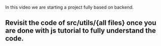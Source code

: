 In this video we are starting a project fully based on backend.

## Revisit the code of src/utils/{all files} once you are done with js tutorial to fully understand the code.